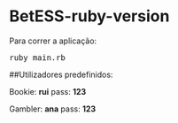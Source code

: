 # BetESS-ruby-version

Para correr a aplicação:
<pre>
ruby main.rb
</pre>

##Utilizadores predefinidos:

Bookie: **rui**
pass: **123**

Gambler: **ana** 
pass: **123**

